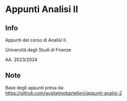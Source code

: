 # Appunti Analisi II

## Info

Appunti del corso di Analisi II.

Università degli Studi di Firenze

AA. 2023/2024

## Note

Base degli appunti presa da: https://github.com/guglielmobartelloni/appunti-analisi-2
